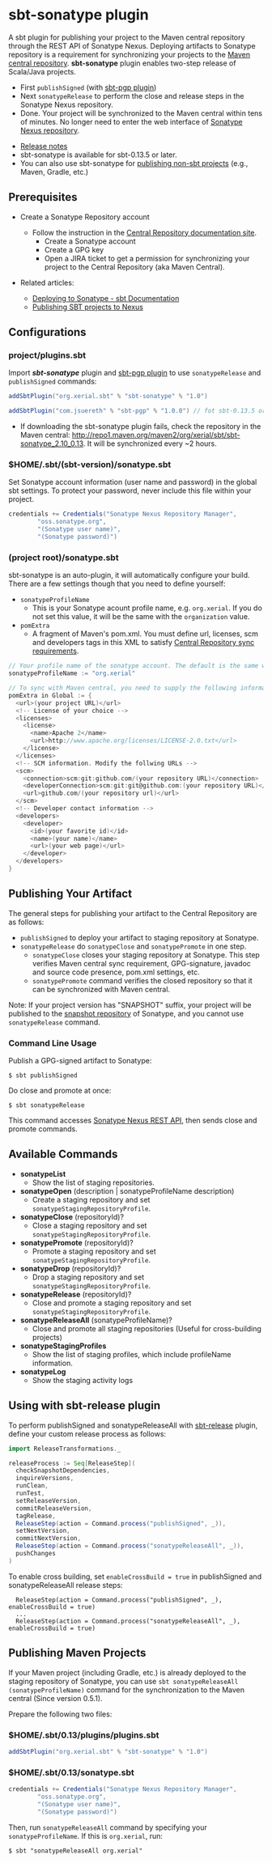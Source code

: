 sbt-sonatype plugin
======

A sbt plugin for publishing your project to the Maven central repository through the REST API of Sonatype Nexus. Deploying artifacts to Sonatype repository is a requirement for synchronizing your projects to the [Maven central repository](http://repo1.maven.org/maven2/). __sbt-sonatype__ plugin enables two-step release of Scala/Java projects.

 * First `publishSigned` (with [sbt-pgp plugin](http://www.scala-sbt.org/sbt-pgp/))
 * Next `sonatypeRelease` to perform the close and release steps in the Sonatype Nexus repository. 
 * Done. Your project will be synchronized to the Maven central within tens of minutes. No longer need to enter the web interface of
 [Sonatype Nexus repository](http://oss.sonatype.org/).

- [Release notes](ReleaseNotes.md)
- sbt-sonatype is available for sbt-0.13.5 or later. 
- You can also use sbt-sonatype for [publishing non-sbt projects](README.md#publishing-maven-projects) (e.g., Maven, Gradle, etc.)


## Prerequisites
 
 * Create a Sonatype Repository account 
   * Follow the instruction in the [Central Repository documentation site](http://central.sonatype.org). 
     * Create a Sonatype account
     * Create a GPG key
     * Open a JIRA ticket to get a permission for synchronizing your project to the Central Repository (aka Maven Central).

 * Related articles:
    * [Deploying to Sonatype - sbt Documentation](http://www.scala-sbt.org/release/docs/Community/Using-Sonatype.html)
    * [Publishing SBT projects to Nexus](http://www.cakesolutions.net/teamblogs/2012/01/28/publishing-sbt-projects-to-nexus/)

## Configurations

### project/plugins.sbt

Import ***sbt-sonatype*** plugin and [sbt-pgp plugin](http://www.scala-sbt.org/sbt-pgp/) to use `sonatypeRelease` and `publishSigned`
commands:
```scala
addSbtPlugin("org.xerial.sbt" % "sbt-sonatype" % "1.0")

addSbtPlugin("com.jsuereth" % "sbt-pgp" % "1.0.0") // fot sbt-0.13.5 or higher
```

 * If downloading the sbt-sonatype plugin fails, check the repository in the Maven central: <http://repo1.maven.org/maven2/org/xerial/sbt/sbt-sonatype_2.10_0.13>. It will be synchronized every ~2 hours.

### $HOME/.sbt/(sbt-version)/sonatype.sbt

Set Sonatype account information (user name and password) in the global sbt settings. To protect your password, never include this file within your project.

```scala
credentials += Credentials("Sonatype Nexus Repository Manager",
	    "oss.sonatype.org",
	    "(Sonatype user name)",
	    "(Sonatype password)")
```

### (project root)/sonatype.sbt

sbt-sonatype is an auto-plugin, it will automatically configure your build. There are a few settings though that you need to define yourself:

  * `sonatypeProfileName` 
     * This is your Sonatype acount profile name, e.g. `org.xerial`. If you do not set this value, it will be the same with the `organization` value.
  * `pomExtra`
     * A fragment of Maven's pom.xml. You must define url, licenses, scm and developers tags in this XML to satisfy [Central Repository sync requirements](http://central.sonatype.org/pages/requirements.html).
  

```scala
// Your profile name of the sonatype account. The default is the same with the organization value
sonatypeProfileName := "org.xerial"

// To sync with Maven central, you need to supply the following information:
pomExtra in Global := {
  <url>(your project URL)</url>
  <!-- License of your choice -->
  <licenses>
    <license>
      <name>Apache 2</name>
      <url>http://www.apache.org/licenses/LICENSE-2.0.txt</url>
    </license>
  </licenses>
  <!-- SCM information. Modify the follwing URLs -->
  <scm>
    <connection>scm:git:github.com/(your repository URL)</connection>
    <developerConnection>scm:git:git@github.com:(your repository URL)</developerConnection>
    <url>github.com/(your repository url)</url>
  </scm>
  <!-- Developer contact information -->
  <developers>
    <developer>
      <id>(your favorite id)</id>
      <name>(your name)</name>
      <url>(your web page)</url>
    </developer>
  </developers>
}
```

## Publishing Your Artifact

The general steps for publishing your artifact to the Central Repository are as follows: 

 * `publishSigned` to deploy your artifact to staging repository at Sonatype.
 * `sonatypeRelease` do `sonatypeClose` and `sonatypePromote` in one step.
   * `sonatypeClose` closes your staging repository at Sonatype. This step verifies Maven central sync requirement, GPG-signature, javadoc
   and source code presence, pom.xml settings, etc.
   * `sonatypePromote` command verifies the closed repository so that it can be synchronized with Maven central.


Note: If your project version has "SNAPSHOT" suffix, your project will be published to the [snapshot repository](http://oss.sonatype.org/content/repositories/snapshots) of Sonatype, and you cannot use `sonatypeRelease` command. 

### Command Line Usage

Publish a GPG-signed artifact to Sonatype:
```
$ sbt publishSigned
```

Do close and promote at once:
```
$ sbt sonatypeRelease
```
This command accesses [Sonatype Nexus REST API](https://oss.sonatype.org/nexus-staging-plugin/default/docs/index.html), then sends close and promote commands. 


## Available Commands

* __sonatypeList__
  * Show the list of staging repositories.
* __sonatypeOpen__ (description | sonatypeProfileName description)
  * Create a staging repository and set `sonatypeStagingRepositoryProfile`.
* __sonatypeClose__ (repositoryId)?
  * Close a staging repository and set `sonatypeStagingRepositoryProfile`.
* __sonatypePromote__ (repositoryId)?
  * Promote a staging repository and set `sonatypeStagingRepositoryProfile`.
* __sonatypeDrop__ (repositoryId)?
  * Drop a staging repository and set `sonatypeStagingRepositoryProfile`.
* __sonatypeRelease__ (repositoryId)?
  * Close and promote a staging repository and set `sonatypeStagingRepositoryProfile`.
* __sonatypeReleaseAll__ (sonatypeProfileName)?
  * Close and promote all staging repositories (Useful for cross-building projects)
* __sonatypeStagingProfiles__
  * Show the list of staging profiles, which include profileName information.
* __sonatypeLog__
  * Show the staging activity logs

## Using with sbt-release plugin

To perform publishSigned and sonatypeReleaseAll with [sbt-release](https://github.com/sbt/sbt-release) plugin, define your custom release process as follows:

```scala
import ReleaseTransformations._

releaseProcess := Seq[ReleaseStep](
  checkSnapshotDependencies,
  inquireVersions,
  runClean,
  runTest,
  setReleaseVersion,
  commitReleaseVersion,
  tagRelease,
  ReleaseStep(action = Command.process("publishSigned", _)),
  setNextVersion,
  commitNextVersion,
  ReleaseStep(action = Command.process("sonatypeReleaseAll", _)),
  pushChanges
)

```
To enable cross building, set `enableCrossBuild = true` in publishSigned and sonatypeReleaseAll release steps:
```
  ReleaseStep(action = Command.process("publishSigned", _), enableCrossBuild = true)
  ...
  ReleaseStep(action = Command.process("sonatypeReleaseAll", _), enableCrossBuild = true)
```

## Publishing Maven Projects

If your Maven project (including Gradle, etc.) is already deployed to the staging repository of Sonatype, you can use `sbt sonatypeReleaseAll (sonatypeProfileName)` command
for the synchronization to the Maven central (Since version 0.5.1).

Prepare the following two files:

### $HOME/.sbt/0.13/plugins/plugins.sbt

```scala
addSbtPlugin("org.xerial.sbt" % "sbt-sonatype" % "1.0")
```

### $HOME/.sbt/0.13/sonatype.sbt
```scala
credentials += Credentials("Sonatype Nexus Repository Manager",
	    "oss.sonatype.org",
	    "(Sonatype user name)",
	    "(Sonatype password)")
```

Then, run `sonatypeReleaseAll` command by specifying your `sonatypeProfileName`. If this is `org.xerial`, run:
```
$ sbt "sonatypeReleaseAll org.xerial"
```

